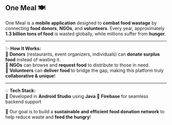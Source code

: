 ##  One Meal 🍽️

One Meal is a **mobile application** designed to **combat food wastage** by connecting **food donors**, **NGOs**, and **volunteers**. Every year, approximately **1.3 billion tons of food** is wasted globally, while millions suffer from **hunger**.  

---

✨ **How It Works:**  
🍛 **Donors** (restaurants, event organizers, individuals) can **donate surplus food** instead of wasting it.  
🏡 **NGOs** can browse and **request food** to distribute to those in need.  
🚴 **Volunteers** can **deliver food** to bridge the gap, making this platform truly **collaborative & unique**!  

---

💡 **Tech Stack:**  
🔹 Developed in **Android Studio** using **Java**
🔹 **Firebase** for seamless backend support 

🌱 Our goal is to build a **sustainable and efficient food donation network** to help reduce waste and **feed the hungry**!
